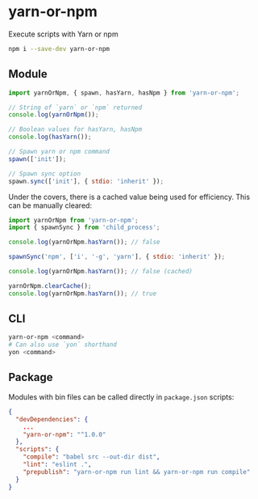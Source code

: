 # yarn-or-npm
Execute scripts with Yarn or npm

```sh
npm i --save-dev yarn-or-npm
```

## Module

```js
import yarnOrNpm, { spawn, hasYarn, hasNpm } from 'yarn-or-npm';

// String of `yarn` or `npm` returned
console.log(yarnOrNpm());

// Boolean values for hasYarn, hasNpm
console.log(hasYarn());

// Spawn yarn or npm command
spawn(['init']);

// Spawn sync option
spawn.sync(['init'], { stdio: 'inherit' });
```

Under the covers, there is a cached value being used for efficiency. This can be manually cleared:

```js
import yarnOrNpm from 'yarn-or-npm';
import { spawnSync } from 'child_process';

console.log(yarnOrNpm.hasYarn()); // false

spawnSync('npm', ['i', '-g', 'yarn'], { stdio: 'inherit' });

console.log(yarnOrNpm.hasYarn()); // false (cached)

yarnOrNpm.clearCache();
console.log(yarnOrNpm.hasYarn()); // true
```

## CLI

```sh
yarn-or-npm <command>
# Can also use `yon` shorthand
yon <command>
```

## Package

Modules with bin files can be called directly in `package.json` scripts:

```json
{
  "devDependencies": {
    ...
    "yarn-or-npm": "^1.0.0"
  },
  "scripts": {
    "compile": "babel src --out-dir dist",
    "lint": "eslint .",
    "prepublish": "yarn-or-npm run lint && yarn-or-npm run compile"
  }
}
```
